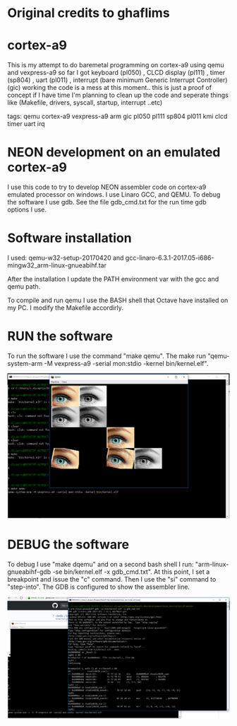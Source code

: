 # Original credits to ghaflims
# cortex-a9
This is my attempt to do baremetal programming on cortex-a9 using qemu and vexpress-a9
so far I got keyboard (pl050) , CLCD display (pl111) , timer (sp804) , uart (pl011) , interrupt (bare minimum Generic Interrupt Controller) (gic) working
the code is a mess at this moment.. this is just a proof of concept
if I have time I'm planning to clean up the code and seperate things like (Makefile, drivers, syscall, startup, interrupt ..etc)

tags: qemu cortex-a9 vexpress-a9 arm gic pl050 pl111 sp804 pl011 kmi clcd timer uart irq

# NEON development on an emulated cortex-a9
I use this code to try to develop NEON assembler code on cortex-a9 emulated processor on windows. I use Linaro GCC, and QEMU.
To debug the software I use gdb. See the file gdb_cmd.txt for the run time gdb options I use.

# Software installation
I used: qemu-w32-setup-20170420 and gcc-linaro-6.3.1-2017.05-i686-mingw32_arm-linux-gnueabihf.tar

After the installation I update the PATH environment var with the gcc and qemu path.

To compile and run qemu I use the BASH shell that Octave have installed on my PC. I modify the Makefile accordirly.

# RUN the software
To run the software I use the command "make qemu". The make run "qemu-system-arm -M vexpress-a9 -serial mon:stdio -kernel bin/kernel.elf".

![alt text](https://github.com/cledic/cortex-a9/blob/master/cortex-a9_qemu.PNG "How run qemu")

# DEBUG the software
To debug I use "make dqemu" and on a second bash shell I run: "arm-linux-gnueabihf-gdb -se bin/kernel.elf -x gdb_cmd.txt".
At this point, I set a breakpoint and issue the "c" command. Then I use the "si" command to "step-into". The GDB is configured to show the assembler line.

![alt text](https://github.com/cledic/cortex-a9/blob/master/cortex-a9_qemu_gdb.PNG "How run gdb with qemu")

